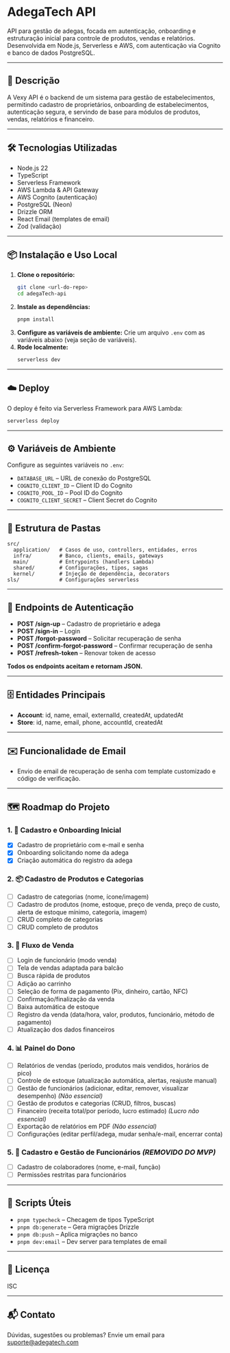 <!--
title: 'AWS Simple HTTP Endpoint example in NodeJS'
description: 'This template demonstrates how to make a simple HTTP API with Node.js running on AWS Lambda and API Gateway using the Serverless Framework.'
layout: Doc
framework: v4
platform: AWS
language: nodeJS
authorLink: 'https://github.com/serverless'
authorName: 'Serverless, Inc.'
authorAvatar: 'https://avatars1.githubusercontent.com/u/13742415?s=200&v=4'
-->

# AdegaTech API

API para gestão de adegas, focada em autenticação, onboarding e estruturação inicial para controle de produtos, vendas e relatórios. Desenvolvida em Node.js, Serverless e AWS, com autenticação via Cognito e banco de dados PostgreSQL.

---

## 🚀 Descrição
A Vexy API é o backend de um sistema para gestão de estabelecimentos, permitindo cadastro de proprietários, onboarding de estabelecimentos, autenticação segura, e servindo de base para módulos de produtos, vendas, relatórios e financeiro.

---

## 🛠️ Tecnologias Utilizadas
- Node.js 22
- TypeScript
- Serverless Framework
- AWS Lambda & API Gateway
- AWS Cognito (autenticação)
- PostgreSQL (Neon)
- Drizzle ORM
- React Email (templates de email)
- Zod (validação)

---

## 📦 Instalação e Uso Local
1. **Clone o repositório:**
   ```bash
   git clone <url-do-repo>
   cd adegaTech-api
   ```
2. **Instale as dependências:**
   ```bash
   pnpm install
   ```
3. **Configure as variáveis de ambiente:**
   Crie um arquivo `.env` com as variáveis abaixo (veja seção de variáveis).
4. **Rode localmente:**
   ```bash
   serverless dev
   ```

---

## ☁️ Deploy
O deploy é feito via Serverless Framework para AWS Lambda:
```bash
serverless deploy
```

---

## ⚙️ Variáveis de Ambiente
Configure as seguintes variáveis no `.env`:
- `DATABASE_URL` – URL de conexão do PostgreSQL
- `COGNITO_CLIENT_ID` – Client ID do Cognito
- `COGNITO_POOL_ID` – Pool ID do Cognito
- `COGNITO_CLIENT_SECRET` – Client Secret do Cognito

---

## 📁 Estrutura de Pastas
```
src/
  application/   # Casos de uso, controllers, entidades, erros
  infra/         # Banco, clients, emails, gateways
  main/          # Entrypoints (handlers Lambda)
  shared/        # Configurações, tipos, sagas
  kernel/        # Injeção de dependência, decorators
sls/             # Configurações serverless
```

---

## 🔑 Endpoints de Autenticação
- **POST /sign-up** – Cadastro de proprietário e adega
- **POST /sign-in** – Login
- **POST /forgot-password** – Solicitar recuperação de senha
- **POST /confirm-forgot-password** – Confirmar recuperação de senha
- **POST /refresh-token** – Renovar token de acesso

**Todos os endpoints aceitam e retornam JSON.**

---

## 🗄️ Entidades Principais
- **Account**: id, name, email, externalId, createdAt, updatedAt
- **Store**: id, name, email, phone, accountId, createdAt

---

## ✉️ Funcionalidade de Email
- Envio de email de recuperação de senha com template customizado e código de verificação.

---

## 🗺️ Roadmap do Projeto

### 1. 🚀 Cadastro e Onboarding Inicial
- [x] Cadastro de proprietário com e-mail e senha
- [x] Onboarding solicitando nome da adega
- [x] Criação automática do registro da adega

### 2. 📦 Cadastro de Produtos e Categorias
- [ ] Cadastro de categorias (nome, ícone/imagem)
- [ ] Cadastro de produtos (nome, estoque, preço de venda, preço de custo, alerta de estoque mínimo, categoria, imagem)
- [ ] CRUD completo de categorias
- [ ] CRUD completo de produtos

### 3. 🛒 Fluxo de Venda
- [ ] Login de funcionário (modo venda)
- [ ] Tela de vendas adaptada para balcão
- [ ] Busca rápida de produtos
- [ ] Adição ao carrinho
- [ ] Seleção de forma de pagamento (Pix, dinheiro, cartão, NFC)
- [ ] Confirmação/finalização da venda
- [ ] Baixa automática de estoque
- [ ] Registro da venda (data/hora, valor, produtos, funcionário, método de pagamento)
- [ ] Atualização dos dados financeiros

### 4. 📊 Painel do Dono
- [ ] Relatórios de vendas (período, produtos mais vendidos, horários de pico)
- [ ] Controle de estoque (atualização automática, alertas, reajuste manual)
- [ ] Gestão de funcionários (adicionar, editar, remover, visualizar desempenho) *(Não essencial)*
- [ ] Gestão de produtos e categorias (CRUD, filtros, buscas)
- [ ] Financeiro (receita total/por período, lucro estimado) *(Lucro não essencial)*
- [ ] Exportação de relatórios em PDF *(Não essencial)*
- [ ] Configurações (editar perfil/adega, mudar senha/e-mail, encerrar conta)

### 5. 👥 Cadastro e Gestão de Funcionários *(REMOVIDO DO MVP)*
- [ ] Cadastro de colaboradores (nome, e-mail, função)
- [ ] Permissões restritas para funcionários

---

## 📜 Scripts Úteis
- `pnpm typecheck` – Checagem de tipos TypeScript
- `pnpm db:generate` – Gera migrações Drizzle
- `pnpm db:push` – Aplica migrações no banco
- `pnpm dev:email` – Dev server para templates de email

---

## 📄 Licença
ISC

---

## 📬 Contato
Dúvidas, sugestões ou problemas? Envie um email para suporte@adegatech.com
